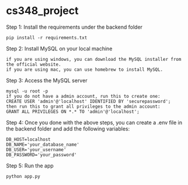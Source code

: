# cs348_project

Step 1: Install the requirements under the backend folder

```
pip install -r requirements.txt
```

Step 2: Install MySQL on your local machine

```
if you are using windows, you can download the MySQL installer from the official website.
if you are using mac, you can use homebrew to install MySQL.
```

Step 3: Access the MySQL server

```
mysql -u root -p
if you do not have a admin account, run this to create one:
CREATE USER 'admin'@'localhost' IDENTIFIED BY 'securepassword';
then run this to grant all privileges to the admin account:
GRANT ALL PRIVILEGES ON *.* TO 'admin'@'localhost';
```

Step 4: Once you done with the above steps, you can create a .env file in the backend folder and add the following variables:

```
DB_HOST=localhost
DB_NAME='your_database_name'
DB_USER='your_username'
DB_PASSWORD='your_password'
```

Step 5: Run the app

```
python app.py
```
